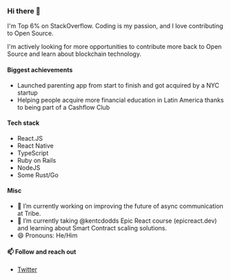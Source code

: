 ### Hi there 👋

I'm Top 6% on StackOverflow. Coding is my passion, and I love contributing to Open Source.

I'm actively looking for more opportunities to contribute more back to Open Source and learn about blockchain technology.

#### Biggest achievements

- Launched parenting app from start to finish and got acquired by a NYC startup
- Helping people acquire more financial education in Latin America thanks to being part of a Cashflow Club

#### Tech stack
  - React.JS
  - React Native
  - TypeScript
  - Ruby on Rails
  - NodeJS
  - Some Rust/Go

#### Misc
- 🔭 I’m currently working on improving the future of async communication at Tribe.
- 🌱 I’m currently taking @kentcdodds Epic React course (epicreact.dev) and learning about Smart Contract scaling solutions.
- 😄 Pronouns: He/Him

#### 📫 Follow and reach out
- [Twitter](https://twitter.com/meyerkenny)

<!--
**kennym/kennym** is a ✨ _special_ ✨ repository because its `README.md` (this file) appears on your GitHub profile.

Here are some ideas to get you started:

- 🔭 I’m currently working on ...
- 🌱 I’m currently learning ...
- 👯 I’m looking to collaborate on ...
- 🤔 I’m looking for help with ...
- 💬 Ask me about ...
- 📫 How to reach me: ...
- 😄 Pronouns: ...
- ⚡ Fun fact: ...
-->

